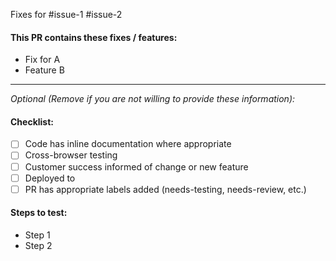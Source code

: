 Fixes for #issue-1 #issue-2

#### This PR contains these fixes / features:
- Fix for A
- Feature B

---
*Optional (Remove if you are not willing to provide these information):*

#### Checklist:
- [ ] Code has inline documentation where appropriate
- [ ] Cross-browser testing
- [ ] Customer success informed of change or new feature
- [ ] Deployed to <environment name>
- [ ] PR has appropriate labels added (needs-testing, needs-review, etc.)

#### Steps to test:
- Step 1
- Step 2

